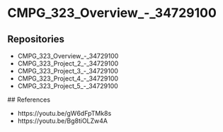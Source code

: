 # CMPG_323_Overview_-_34729100
## Repositories
<ul>
  <li>CMPG_323_Overview_-_34729100</li>
  <li>CMPG_323_Project_2_-_34729100</li>
  <li>CMPG_323_Project_3_-_34729100</li>
  <li>CMPG_323_Project_4_-_34729100</li>
  <li>CMPG_323_Project_5_-_34729100</li>
</ul>
## References
<ul>
  <li>https://youtu.be/gW6dFpTMk8s</li>
  <li>https://youtu.be/Bg8tiOLZw4A</li>
</ul>
